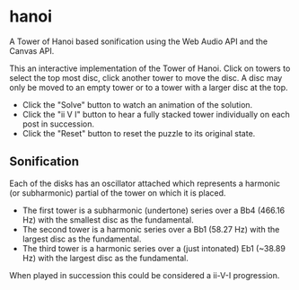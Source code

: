 # hanoi
A Tower of Hanoi based sonification using the Web Audio API and the Canvas API.

This an interactive implementation of the Tower of Hanoi.
Click on towers to select the top most disc, click another tower to move the disc.
A disc may only be moved to an empty tower or to a tower with a larger disc at the top.

- Click the "Solve" button to watch an animation of the solution.
- Click the "ii V I" button to hear a fully stacked tower individually on each post in succession.
- Click the "Reset" button to reset the puzzle to its original state.

## Sonification

Each of the disks has an oscillator attached which represents a harmonic (or subharmonic) partial of the tower on which it is placed.

- The first tower is a subharmonic (undertone) series over a Bb4 (466.16 Hz) with the smallest disc as the fundamental.
- The second tower is a harmonic series over a Bb1 (58.27 Hz) with the largest disc as the fundamental.
- The third tower is a harmonic series over a (just intonated) Eb1 (~38.89 Hz) with the largest disc as the fundamental.

When played in succession this could be considered a ii-V-I progression.

